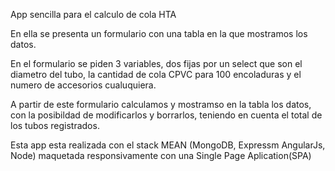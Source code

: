 App sencilla para el calculo de cola HTA

En ella se presenta un formulario con una tabla en la que mostramos los datos.

En el formulario se piden 3 variables, dos fijas por un select que son el diametro del tubo, la cantidad de cola CPVC para 100 encoladuras y el numero de accesorios cualuquiera.

A partir de este formulario calculamos y mostramso en la tabla los datos, con la posibildad de modificarlos y borrarlos, teniendo en cuenta el total de los tubos registrados.

Esta app esta realizada con el stack MEAN (MongoDB, Expressm AngularJs, Node) maquetada responsivamente con una Single Page Aplication(SPA)
